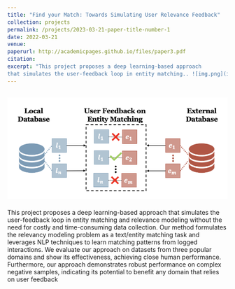 ```yaml
---
title: "Find your Match: Towards Simulating User Relevance Feedback"
collection: projects
permalink: /projects/2023-03-21-paper-title-number-1
date: 2022-03-21
venue:
paperurl: http://academicpages.github.io/files/paper3.pdf
citation: 
excerpt: "This project proposes a deep learning-based approach
that simulates the user-feedback loop in entity matching.. ![img.png](img.png)"
---
```


![img.png](img.png)
---
This project proposes a deep learning-based approach
that simulates the user-feedback loop in entity matching
and relevance modeling without the need for costly and
time-consuming data collection. Our method formulates
the relevancy modeling problem as a text/entity matching
task and leverages NLP techniques to learn matching patterns from logged interactions. We evaluate our approach
on datasets from three popular domains and show its effectiveness, achieving close human performance. Furthermore, our approach demonstrates robust performance on
complex negative samples, indicating its potential to benefit
any domain that relies on user feedback

